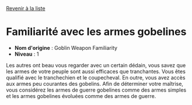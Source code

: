 [Revenir à la liste](..)

# Familiarité avec les armes gobelines

 * **Nom d'origine** : Goblin Weapon Familiarity
 * **Niveau** : 1


<p>Les autres ont beau vous regarder avec un certain dédain, vous savez
que les armes de votre peuple sont aussi efficaces que tranchantes.
Vous êtes qualifié avec le tranchechien et le coupecheval. En outre, vous avez accès aux armes peu courantes des gobelins. Afin de déterminer votre maîtrise, vous considérez les armes de guerre gobelines comme des armes simples et les armes gobelines évoluées comme des armes de guerre.</p>